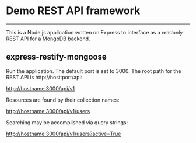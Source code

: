 # Demo REST API framework
---

This is a Node.js application written on Express to interface as a readonly REST API for a MongoDB backend.

## express-restify-mongoose

Run the application.  The default port is set to 3000.  The root path for the REST API is http://host:port/api:

[http://hostname:3000/api/v1](http://hostname:3000/api/v1)

Resources are found by their collection names:

[http://hostname:3000/api/v1/users](http://hostname:3000/api/v1/users)

Searching may be accomplished via query strings:

[http://hostname:3000/api/v1/users?active=True](http://hostname:3000/api/v1/users?active=True)
